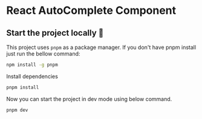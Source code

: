 # React AutoComplete Component

## Start the project locally 🚀

This project uses `pnpm` as a package manager. If you don't have pnpm install just run the bellow command:
```bash
npm install -g pnpm
``` 

Install dependencies
```bash
pnpm install
```

Now you can start the project in dev mode using below command.
```bash
pnpm dev
```
